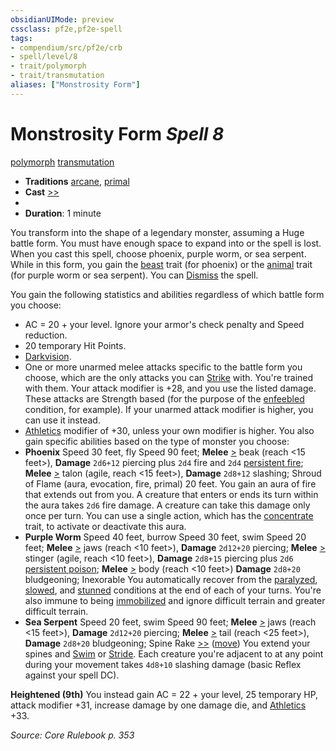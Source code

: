 ```yaml
---
obsidianUIMode: preview
cssclass: pf2e,pf2e-spell
tags:
- compendium/src/pf2e/crb
- spell/level/8
- trait/polymorph
- trait/transmutation
aliases: ["Monstrosity Form"]
---
```

# Monstrosity Form *Spell 8*   
[polymorph](polymorph.md "Polymorph Effect Trait")  [transmutation](transmutation.md "Transmutation School Trait")  

- **Traditions** [arcane](arcane.md "Arcane Tradition Trait"), [primal](primal.md "Primal Tradition Trait")
- **Cast** [>>](chapter-9-playing-the-game.md#Actions "Two-Action") 
- 
- **Duration**: 1 minute

You transform into the shape of a legendary monster, assuming a Huge battle form. You must have enough space to expand into or the spell is lost. When you cast this spell, choose phoenix, purple worm, or sea serpent. While in this form, you gain the [beast](beast.md "Beast Creature Type Trait") trait (for phoenix) or the [animal](animal.md "Animal Creature Type Trait") trait (for purple worm or sea serpent). You can [Dismiss](dismiss.md) the spell.

You gain the following statistics and abilities regardless of which battle form you choose:

- AC = 20 + your level. Ignore your armor's check penalty and Speed reduction.
- 20 temporary Hit Points.
- [Darkvision](Reference/Rules/Abilities/darkvision.md).
- One or more unarmed melee attacks specific to the battle form you choose, which are the only attacks you can [Strike](strike.md) with. You're trained with them. Your attack modifier is +28, and you use the listed damage. These attacks are Strength based (for the purpose of the [enfeebled](conditions.md#Enfeebled) condition, for example). If your unarmed attack modifier is higher, you can use it instead.
- [Athletics](skills.md#Athletics) modifier of +30, unless your own modifier is higher. You also gain specific abilities based on the type of monster you choose:
- **Phoenix** Speed 30 feet, fly Speed 90 feet; **Melee** [>](chapter-9-playing-the-game.md#Actions "Single Action") beak (reach <15 feet>), **Damage** `2d6+12` piercing plus `2d4` fire and `2d4` [persistent fire](conditions.md#Persistent%20Damage); **Melee** [>](chapter-9-playing-the-game.md#Actions "Single Action") talon (agile, reach <15 feet>), **Damage** `2d8+12` slashing; Shroud of Flame (aura, evocation, fire, primal) 20 feet. You gain an aura of fire that extends out from you. A creature that enters or ends its turn within the aura takes `2d6` fire damage. A creature can take this damage only once per turn. You can use a single action, which has the [concentrate](concentrate.md "Concentrate Action & Ability Trait") trait, to activate or deactivate this aura.
- **Purple Worm** Speed 40 feet, burrow Speed 30 feet, swim Speed 20 feet; **Melee** [>](chapter-9-playing-the-game.md#Actions "Single Action") jaws (reach <10 feet>), **Damage** `2d12+20` piercing; **Melee** [>](chapter-9-playing-the-game.md#Actions "Single Action") stinger (agile, reach <10 feet>), **Damage** `2d8+15` piercing plus `2d6` [persistent poison](conditions.md#Persistent%20Damage); **Melee** [>](chapter-9-playing-the-game.md#Actions "Single Action") body (reach <10 feet>) **Damage** `2d8+20` bludgeoning; Inexorable You automatically recover from the [paralyzed](conditions.md#Paralyzed), [slowed](conditions.md#Slowed), and [stunned](conditions.md#Stunned) conditions at the end of each of your turns. You're also immune to being [immobilized](conditions.md#Immobilized) and ignore difficult terrain and greater difficult terrain.
- **Sea Serpent** Speed 20 feet, swim Speed 90 feet; **Melee** [>](chapter-9-playing-the-game.md#Actions "Single Action") jaws (reach <15 feet>), **Damage** `2d12+20` piercing; **Melee** [>](chapter-9-playing-the-game.md#Actions "Single Action") tail (reach <25 feet>), **Damage** `2d8+20` bludgeoning; Spine Rake [>>](chapter-9-playing-the-game.md#Actions "Two-Action") ([move](move.md "Move Combat Trait")) You extend your spines and [Swim](swim.md) or [Stride](stride.md). Each creature you're adjacent to at any point during your movement takes `4d8+10` slashing damage (basic Reflex against your spell DC).

**Heightened (9th)** You instead gain AC = 22 + your level, 25 temporary HP, attack modifier +31, increase damage by one damage die, and [Athletics](skills.md#Athletics) +33.

*Source: Core Rulebook p. 353*